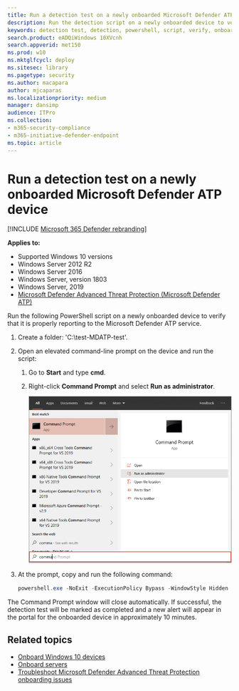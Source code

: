 ```yaml
---
title: Run a detection test on a newly onboarded Microsoft Defender ATP device
description: Run the detection script on a newly onboarded device to verify that it is properly onboarded to the Microsoft Defender ATP service.
keywords: detection test, detection, powershell, script, verify, onboarding, microsoft defender advanced threat protection onboarding, clients, servers, test
search.product: eADQiWindows 10XVcnh
search.appverid: met150
ms.prod: w10
ms.mktglfcycl: deploy
ms.sitesec: library
ms.pagetype: security
ms.author: macapara
author: mjcaparas
ms.localizationpriority: medium
manager: dansimp
audience: ITPro
ms.collection: 
- m365-security-compliance 
- m365-initiative-defender-endpoint
ms.topic: article
---
```


# Run a detection test on a newly onboarded Microsoft Defender ATP device 

[!INCLUDE [Microsoft 365 Defender rebranding](../../includes/microsoft-defender.md)]


**Applies to:**
- Supported Windows 10 versions
- Windows Server 2012 R2
- Windows Server 2016
- Windows Server, version 1803
- Windows Server, 2019
- [Microsoft Defender Advanced Threat Protection (Microsoft Defender ATP)](https://go.microsoft.com/fwlink/p/?linkid=2069559)


Run the following PowerShell script on a newly onboarded device to verify that it is properly reporting to the Microsoft Defender ATP service.

1. Create a folder:  'C:\test-MDATP-test'.
2. Open an elevated command-line prompt on the device and run the script:

   1. Go to **Start** and type **cmd**.

   1. Right-click **Command Prompt** and select **Run as administrator**.

      ![Window Start menu pointing to Run as administrator](images/run-as-admin.png)

3. At the prompt, copy and run the following command:

   ```powershell
   powershell.exe -NoExit -ExecutionPolicy Bypass -WindowStyle Hidden $ErrorActionPreference= 'silentlycontinue';(New-Object System.Net.WebClient).DownloadFile('http://127.0.0.1/1.exe', 'C:\\test-MDATP-test\\invoice.exe');Start-Process 'C:\\test-MDATP-test\\invoice.exe'
   ```

The Command Prompt window will close automatically. If successful, the detection test will be marked as completed and a new alert will appear in the portal for the onboarded device in approximately 10 minutes.

## Related topics
- [Onboard Windows 10 devices](configure-endpoints.md)
- [Onboard servers](configure-server-endpoints.md)
- [Troubleshoot Microsoft Defender Advanced Threat Protection onboarding issues](https://docs.microsoft.com/windows/security/threat-protection/microsoft-defender-atp/troubleshoot-onboarding)
